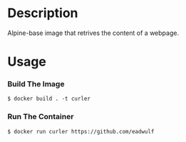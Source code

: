 # Description

Alpine-base image that retrives the content of a webpage.
<br>

# Usage

### Build The Image

```console
$ docker build . -t curler
```

### Run The Container

```console
$ docker run curler https://github.com/eadwulf
```

